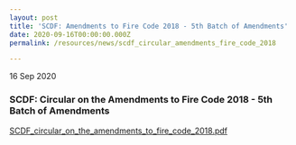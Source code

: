 ```yaml
---
layout: post
title: 'SCDF: Amendments to Fire Code 2018 - 5th Batch of Amendments'
date: 2020-09-16T00:00:00.000Z
permalink: /resources/news/scdf_circular_amendments_fire_code_2018

---
```



16 Sep 2020

### **SCDF: Circular on the Amendments to Fire Code 2018 - 5th Batch of Amendments**

[SCDF_circular_on_the_amendments_to_fire_code_2018.pdf](/files/SCDF_Circular_Amendments_Fire_Code_2018.pdf)
